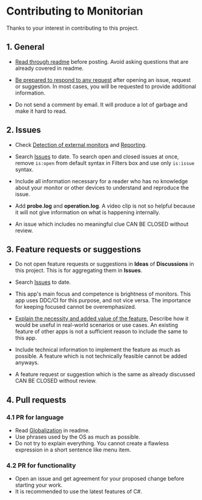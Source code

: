 ﻿# Contributing to Monitorian

Thanks to your interest in contributing to this project.

## 1. General

- <ins>Read through readme</ins> before posting. Avoid asking questions that are already covered in readme.

- <ins>Be prepared to respond to any request</ins> after opening an issue, request or suggestion. In most cases, you will be requested to provide additional information.

- Do not send a comment by email. It will produce a lot of garbage and make it hard to read.

## 2. Issues

- Check [Detection of external monitors](https://github.com/emoacht/Monitorian#detection-of-external-monitors) and [Reporting](https://github.com/emoacht/Monitorian#reporting).

- Search [Issues](https://github.com/emoacht/Monitorian/issues) to date. To search open and closed issues at once, remove `is:open` from default syntax in Filters box and use only `is:issue` syntax.

- Include all information necessary for a reader who has no knowledge about your monitor or other devices to understand and reproduce the issue.

- Add __probe.log__ and __operation.log__. A video clip is not so helpful because it will not give information on what is happening internally.

- An issue which includes no meaningful clue CAN BE CLOSED without review.

## 3. Feature requests or suggestions

- Do not open feature requests or suggestions in __Ideas__ of __Discussions__ in this project. This is for aggregating them in __Issues__.

- Search [Issues](https://github.com/emoacht/Monitorian/issues) to date.

- This app's main focus and competence is brightness of monitors. This app uses DDC/CI for this purpose, and not vice versa. The importance for keeping focused cannot be overemphasized.

- <ins>Explain the necessity and added value of the feature.</ins> Describe how it would be useful in real-world scenarios or use cases. An existing feature of other apps is not a sufficient reason to include the same to this app.

- Include technical information to implement the feature as much as possible. A feature which is not technically feasible cannot be added anyways.

- A feature request or suggestion which is the same as already discussed CAN BE CLOSED without review.

## 4. Pull requests

### 4.1 PR for language

- Read [Globalization](https://github.com/emoacht/Monitorian#globalization) in readme.
- Use phrases used by the OS as much as possible.
- Do not try to explain everything. You cannot create a flawless expression in a short sentence like menu item.

### 4.2 PR for functionality

- Open an issue and get agreement for your proposed change before starting your work.
- It is recommended to use the latest features of C#.
